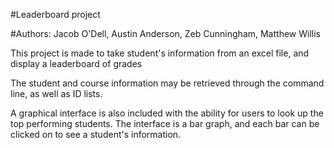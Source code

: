 #Leaderboard project

#Authors: Jacob O'Dell, Austin Anderson, Zeb Cunningham, Matthew Willis


This project is made to take student's information from an excel file, and display a leaderboard of grades

The student and course information may be retrieved through the command line, as well as ID lists.

A graphical interface is also included with the ability for users to look up the top performing students.
The interface is a bar graph, and each bar can be clicked on to see a student's information.
